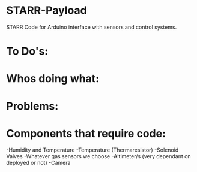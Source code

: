 # STARR-Payload
STARR Code for Arduino interface with sensors and control systems. 

# To Do's:





# Whos doing what:




# Problems:



# Components that require code:

  -Humidity and Temperature
  -Temperature (Thermaresistor)
-Solenoid Valves
-Whatever gas sensors we choose 
-Altimeter/s (very dependant on deployed or not)
-Camera
